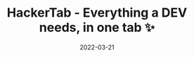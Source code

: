 ---
title: 'HackerTab - Everything a DEV needs, in one tab ✨'
description: 'combines all the important stuff in one tab - trending Github, Dev.to feed, hackernews, product hunt, and (you can turn on) reddit, events, etc.'
date: 2022-03-21
categories: []
external: 'https://dev.to/dhravya/hackertab-everything-a-dev-needs-in-one-tab-4c13'
time: 1
ogImage: ./profile-pic.jpg
---